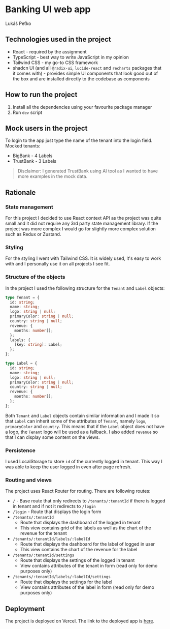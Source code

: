 # Banking UI web app
Lukáš Peťko

## Technologies used in the project
 - React - required by the assignment
 - TypeScript - best way to write JavaScript in my opinion
 - Tailwind CSS - my go-to CSS framework
 - shadcn UI (and all `@radix-ui`, `lucide-react` and `recharts` packages that it comes with) - provides simple UI components that look good out of the box and are installed directly to the codebase as components

## How to run the project
1. Install all the dependencies using your favourite package manager
2. Run `dev` script

## Mock users in the project
To login to the app just type the name of the tenant into the login field. Mocked tenants:
 - BigBank - 4 Labels
 - TrustBank - 3 Labels

> Disclaimer: I generated TrustBank using AI tool as I wanted to have more examples in the mock data.

## Rationale

### State management
For this project I decided to use React context API as the project was quite small and it did not require any 3rd party state management library. If the project was more complex I would go for slightly more complex solution such as Redux or Zustand.

### Styling
For the styling I went with Tailwind CSS. It is widely used, it's easy to work with and I personally use it on all projects I see fit.

### Structure of the objects
In the project I used the following structure for the `Tenant` and `Label` objects:
```ts
type Tenant = {
  id: string;
  name: string;
  logo: string | null;
  primaryColor: string | null;
  country: string | null;
  revenue: {
    months: number[];
  };
  labels: {
    [key: string]: Label;
  };
};

type Label = {
  id: string;
  name: string;
  logo: string | null;
  primaryColor: string | null;
  country: string | null;
  revenue: {
    months: number[];
  };
};
```

Both `Tenant` and `Label` objects contain similar information and I made it so that `Label` 
can inherit some of the attributes of `Tenant`, namely `logo`, `primaryColor` and `country`.
This means that if the `Label` object does not have a logo, the `Tenant` logo will be used 
as a fallback. I also added `revenue` so that I can display some content on the views.

### Persistence
I used LocalStorage to store `id` of the currently logged in tenant. This way I was able to 
keep the user logged in even after page refresh. 

### Routing and views
The project uses React Router for routing. There are following routes:
 - `/` - Base route that only redirects to `/tenants/:tenantId` if there is logged in tenant and 
    if not it redirects to `/login`
 - `/login` - Route that displays the login form
 - `/tenants/:tenantId` 
   - Route that displays the dashboard of the logged in tenant
   - This view contains grid of the labels as well as the chart of the revenue for the tenant
 - `/tenants/:tenantId/labels/:labelId` 
   - Route that displays the dashboard for the label of logged in user
   - This view contains the chart of the revenue for the label
 - `/tenants/:tenantId/settings` 
   - Route that displays the settings of the logged in tenant
   - View contains attributes of the tenant in form (read only for demo purposes only)
 - `/tenants/:tenantId/labels/:labelId/settings` 
   - Route that displays the settings for the label
   - View contains attributes of the label in form (read only for demo purposes only)


## Deployment
The project is deployed on Vercel. The link to the deployed app is [here](https://banking-ui-three.vercel.app/).
